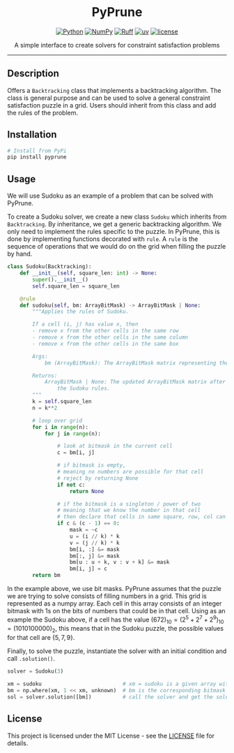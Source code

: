 <div align="center">

# PyPrune
[![Python](https://img.shields.io/badge/Python-3776ab?logo=python&logoColor=white)](https://www.python.org/)
[![NumPy](https://img.shields.io/badge/NumPy-4dabcf?logo=numpy&logoColor=white)](https://numpy.org/)
[![Ruff](https://img.shields.io/badge/Ruff-261230?logo=ruff&logoColor=white)](https://github.com/astral-sh/ruff)
[![uv](https://img.shields.io/badge/uv-de5fe9?logo=uv&logoColor=white)](https://github.com/astral-sh/uv)
[![license](https://img.shields.io/badge/license-MIT-green.svg?labelColor=gray)](LICENSE)

A simple interface to create solvers for constraint satisfaction problems

</div>

---

## Description

Offers a `Backtracking` class that implements a backtracking algorithm. The class is general purpose and can be used to solve a general constraint satisfaction puzzle in a grid. Users should inherit from this class and add the rules of the problem.

## Installation

```bash
# Install from PyPi
pip install pyprune
```

## Usage

We will use Sudoku as an example of a problem that can be solved with PyPrune.

To create a Sudoku solver, we create a new class `Sudoku` which inherits from `Backtracking`. By inheritance, we get a generic backtracking algorithm. We only need to implement the rules specific to the puzzle. In PyPrune, this is done by implementing functions decorated with `rule`. A `rule` is the sequence of operations that we would do on the grid when filling the puzzle by hand.

```python
class Sudoku(Backtracking):
    def __init__(self, square_len: int) -> None:
        super().__init__()
        self.square_len = square_len

    @rule
    def sudoku(self, bm: ArrayBitMask) -> ArrayBitMask | None:
        """Applies the rules of Sudoku.

        If a cell (i, j) has value x, then
        - remove x from the other cells in the same row
        - remove x from the other cells in the same column
        - remove x from the other cells in the same box

        Args:
            bm (ArrayBitMask): The ArrayBitMask matrix representing the grid.

        Returns:
            ArrayBitMask | None: The updated ArrayBitMask matrix after applying
                the Sudoku rules.
        """
        k = self.square_len
        n = k**2

        # loop over grid
        for i in range(n):
            for j in range(n):

                # look at bitmask in the current cell
                c = bm[i, j]

                # if bitmask is empty,
                # meaning no numbers are possible for that cell
                # reject by returning None
                if not c:
                    return None

                # if the bitmask is a singleton / power of two
                # meaning that we know the number in that cell
                # then declare that cells in same square, row, col can't have the same num
                if c & (c - 1) == 0:
                    mask = ~c
                    u = (i // k) * k
                    v = (j // k) * k
                    bm[i, :] &= mask
                    bm[:, j] &= mask
                    bm[u : u + k, v : v + k] &= mask
                    bm[i, j] = c
        return bm
```

In the example above, we use bit masks. PyPrune assumes that the puzzle we are trying to solve consists of filling numbers in a grid. This grid is represented as a numpy array. Each cell in this array consists of an integer bitmask with 1s on the bits of numbers that could be in that cell. Using as an example the Sudoku above, if a cell has the value $(672)_{10} = (2^5 + 2^7 + 2^9)_{10} = (1010100000)_2$, this means that in the Sudoku puzzle, the possible values for that cell are $\{5,7,9\}$.

Finally, to solve the puzzle, instantiate the solver with an initial condition and call `.solution()`.

```python
solver = Sudoku(3)

xm = sudoku                          # xm = sudoku is a given array with some cells already filled
bm = np.where(xm, 1 << xm, unknown)  # bm is the corresponding bitmask matrix
sol = solver.solution([bm])          # call the solver and get the solution
```

## License

This project is licensed under the MIT License - see the [LICENSE](LICENSE) file for details.
